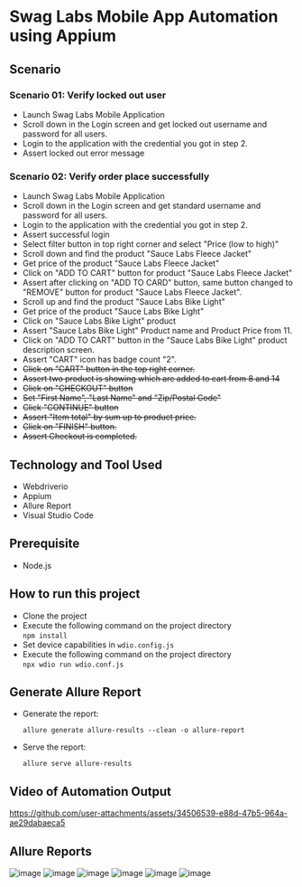 # Swag Labs Mobile App Automation using Appium

## Scenario

### Scenario 01: Verify locked out user

- Launch Swag Labs Mobile Application
- Scroll down in the Login screen and get locked out username and password for all users.
- Login to the application with the credential you got in step 2.
- Assert locked out error message

### Scenario 02: Verify order place successfully

- Launch Swag Labs Mobile Application
- Scroll down in the Login screen and get standard username and password for all users.
- Login to the application with the credential you got in step 2.
- Assert successful login
- Select filter button in top right corner and select "Price (low to high)"
- Scroll down and find the product "Sauce Labs Fleece Jacket"
- Get price of the product "Sauce Labs Fleece Jacket"
- Click on "ADD TO CART" button for product "Sauce Labs Fleece Jacket"
- Assert after clicking on "ADD TO CARD" button, same button changed to "REMOVE" button for product "Sauce Labs Fleece Jacket".
- Scroll up and find the product "Sauce Labs Bike Light"
- Get price of the product "Sauce Labs Bike Light"
- Click on "Sauce Labs Bike Light" product
- Assert "Sauce Labs Bike Light" Product name and Product Price from 11.
- Click on "ADD TO CART" button in the "Sauce Labs Bike Light" product description screen.
- Assert "CART" icon has badge count "2".
- ~~Click on "CART" button in the top right corner.~~
- ~~Assert two product is showing which are added to cart from 8 and 14~~
- ~~Click on "CHECKOUT" button~~
- ~~Set "First Name", "Last Name" and "Zip/Postal Code"~~
- ~~Click "CONTINUE" button~~
- ~~Assert "Item total" by sum up to product price.~~
- ~~Click on "FINISH" button.~~
- ~~Assert Checkout is completed.~~

## Technology and Tool Used
- Webdriverio
- Appium
- Allure Report
- Visual Studio Code

## Prerequisite
- Node.js

## How to run this project
- Clone the project
- Execute the following command on the project directory  
`npm install`
- Set device capabilities in
`wdio.config.js`
- Execute the following command on the project directory  
`npx wdio run wdio.conf.js`

## Generate Allure Report
- Generate the report:
  ```
  allure generate allure-results --clean -o allure-report
  ```
- Serve the report:
  ```
  allure serve allure-results
  ```     

## Video of Automation Output

https://github.com/user-attachments/assets/34506539-e88d-47b5-964a-ae29dabaeca5

## Allure Reports
![image](https://github.com/user-attachments/assets/478e0fba-e263-4422-bb98-3bbadaef7777)
![image](https://github.com/user-attachments/assets/fdb2c7b6-721c-46be-bdb5-c66eb161cf11)
![image](https://github.com/user-attachments/assets/cc9b9ed5-9cad-4eb9-baed-dc839d88bb56)
![image](https://github.com/user-attachments/assets/fd9ca7ab-d027-4dfc-8da8-04e1d8e4bfc3)
![image](https://github.com/user-attachments/assets/27cfbd92-c713-4580-92c3-8e076042e5b8)
![image](https://github.com/user-attachments/assets/8c364ebb-4d6c-4678-bed5-7471866e3e13)




